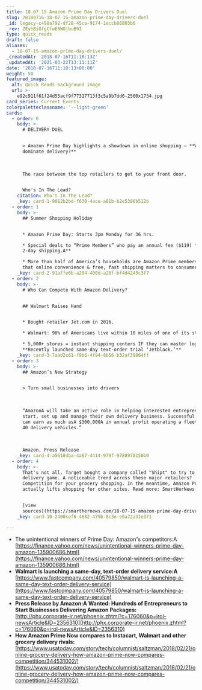 ```yaml
---
title: 18.07.15 Amazon Prime Day Drivers Duel
slug: 20180716-18-07-15-amazon-prime-day-drivers-duel
_id: legacy-c498a792-df28-45ca-9174-1eccb86803b6
_rev: ZEyhBiGfgCfwE8WOjbuB9I
type: quick_reads
draft: false
aliases:
  - 18-07-15-amazon-prime-day-drivers-duel/
_createdAt: '2018-07-16T11:10:13Z'
_updatedAt: '2021-03-22T13:11:11Z'
date: '2018-07-16T11:10:13+00:00'
weight: 50
featured_image:
  alt: Quick Reads background image
  url: >-
    e92c911f61f24d55acf9f77317713f3c5a9b7dd6-2560x1734.jpg
card_series: Current Events
colorpaletteclassname: '--light-green'
cards:
  - order: 0
    body: >-
      # DELIVERY DUEL


      > Amazon Prime Day highlights a showdown in online shopping – **Who will
      dominate delivery?**  
        
        
        
      The race between the top retailers to get to your front door.


      Who's In The Lead?
    citation: Who's In The Lead?
    _key: card-1-9012b2bd-f630-4ace-a81b-b2e5306b512b
  - order: 1
    body: >-
      ## Summer Shopping Holiday


      * Amazon Prime Day: Starts 3pm Monday for 36 hrs.

      * Special deals to “Prime Members” who pay an annual fee ($119) for **free
      2-day shipping.A**

      * More than half of America’s households are Amazon Prime members – proof
      that online convenience & free, fast shipping matters to consumers.
    _key: card-2-91affe6b-a204-400d-a26f-bf4d4245c3f7
  - order: 2
    body: >-
      # Who Can Compete With Amazon Delivery?


      ## Walmart Raises Hand


      * Bought retailer Jet.com in 2016.

      * Walmart: 90% of Americans live within 10 miles of one of its stores.

      * 5,000+ stores = instant shipping centers IF they can master logistics.
      **Recently launched same-day text-order trial ‘Jetblack.’**
    _key: card-3-7aad2c61-f9b6-4f94-8b56-b32af39864ff
  - order: 3
    body: >-
      ## Amazon’s New Strategy


      > Turn small businesses into drivers  
        
        
        
      “AmazonA will take an active role in helping interested entrepreneurs
      start, set up and manage their own delivery business. Successful owners
      can earn as much asA $300,000A in annual profit operating a fleet of up to
      40 delivery vehicles.”  
        
        
        
      Amazon, Press Release
    _key: card-4-a56184ba-4a87-4414-979f-9788970150b0
  - order: 4
    body: >-
      That's not all. Target bought a company called "Shipt" to try to up its
      delivery game. A noticeable trend across these major retailers?
      Competition for your grocery shopping. In the meantime, Amazon Prime Day
      actually lifts shopping for other sites. Read more: SmartHerNews.com


      [view
      sources](https://smarthernews.com/18-07-15-amazon-prime-day-drivers-duel/)
    _key: card-10-2400cef6-4682-479b-8c3e-e0a72a31e371

---
```

* The unintentional winners of Prime Day: Amazon”s competitors:A  
[https://finance.yahoo.com/news/unintentional-winners-prime-day-amazon-135900686.html](https://finance.yahoo.com/news/unintentional-winners-prime-day-amazon-135900686.html)
* **Walmart is launching a same-day, text-order delivery service:A**  
[https://www.fastcompany.com/40579850/walmart-is-launching-a-same-day-text-order-delivery-service](https://www.fastcompany.com/40579850/walmart-is-launching-a-same-day-text-order-delivery-service)
* **Press Release by Amazon:A** **Wanted: Hundreds of Entrepreneurs to Start Businesses Delivering Amazon Packages:**  
[http://phx.corporate-ir.net/phoenix.zhtml?c=176060&p=irol-newsArticle&ID=2356310](http://phx.corporate-ir.net/phoenix.zhtml?c=176060&p=irol-newsArticle&ID=2356310)
* **How Amazon Prime Now compares to Instacart, Walmart and other grocery delivery rivals:**  
[https://www.usatoday.com/story/tech/columnist/saltzman/2018/02/21/online-grocery-delivery-how-amazon-prime-now-compares-competition/344531002/](https://www.usatoday.com/story/tech/columnist/saltzman/2018/02/21/online-grocery-delivery-how-amazon-prime-now-compares-competition/344531002/)